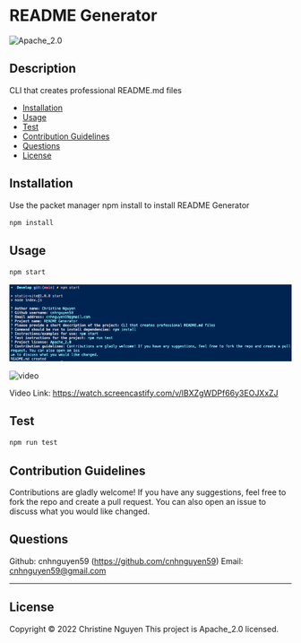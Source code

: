 # README Generator

  ![Apache_2.0](https://img.shields.io/badge/License-Apache_2.0-green.svg)
  
  ## Description
  
  CLI that creates professional README.md files

  - [Installation](#install)
  - [Usage](#usage)
  - [Test](#test)
  - [Contribution Guidelines](#contribute)
  - [Questions](#questions)
  - [License](#license)
  
  <a name="install"></a>
  ## Installation
  
  Use the packet manager npm install to install README Generator
  ```bash 
  npm install
  ```
  
  <a name="usage"></a>
  ## Usage
  
  ```bash 
  npm start
  ```
  ![answers](../Assets/prompt_answers.png)

  ![video](../Assets/readme_generator.gif)
  
  Video Link: https://watch.screencastify.com/v/lBXZgWDPf66y3EOJXxZJ
  
  <a name="test"></a>
  ## Test
  
  ```bash 
  npm run test
  ```

  <a name="contribute"></a>
  ## Contribution Guidelines

  Contributions are gladly welcome! If you have any suggestions, feel free to fork the repo and create a pull request. You can also open an issue to discuss what you would like changed.
  
  <a name="questions"></a>
  ## Questions
  
  Github: cnhnguyen59 (https://github.com/cnhnguyen59)
  Email: cnhnguyen59@gmail.com
  ________
  <a name="license"></a>
  ## License
  

  Copyright © 2022 Christine Nguyen
  This project is Apache_2.0 licensed.
  